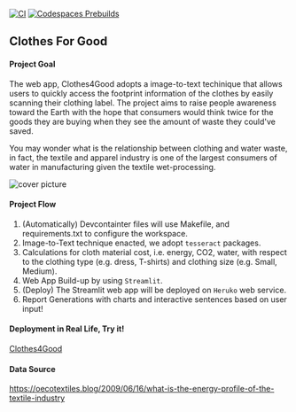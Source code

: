 [![CI](https://github.com/nogibjj/mlops-template/actions/workflows/cicd.yml/badge.svg?branch=GPU)](https://github.com/nogibjj/mlops-template/actions/workflows/cicd.yml)
[![Codespaces Prebuilds](https://github.com/nogibjj/mlops-template/actions/workflows/codespaces/create_codespaces_prebuilds/badge.svg?branch=GPU)](https://github.com/nogibjj/mlops-template/actions/workflows/codespaces/create_codespaces_prebuilds)

## Clothes For Good

#### Project Goal
The web app, Clothes4Good adopts a image-to-text techinique that allows users to quickly access the footprint information of the clothes by easily scanning their clothing label. The project aims to raise people awareness toward the Earth with the hope that consumers would think twice for the goods they are buying when they see the amount of waste they could've saved. 

You may wonder what is the relationship between clothing and water waste, in fact, the textile and apparel industry is one of the largest consumers of water in manufacturing given the textile wet-processing. 

![cover picture]([https://user-images.githubusercontent.com/58792/191573025-72d39f65-4dbb-4cd5-b4a3-80f6f45ff05e.png](https://user-images.githubusercontent.com/112578755/197400224-e76fc971-10ea-4308-8717-b6581665ed1e.png))


#### Project Flow
1. (Automatically) Devcontainter files will use Makefile, and requirements.txt to configure the workspace.
2. Image-to-Text technique enacted, we adopt `tesseract` packages.
3. Calculations for cloth material cost, i.e. energy, CO2, water, with respect to the clothing type   (e.g. dress, T-shirts) and clothing size (e.g. Small, Medium).
4. Web App Build-up by using `Streamlit`.
5. (Deploy) The Streamlit web app will be deployed on `Heruko` web service.
6. Report Generations with charts and interactive sentences based on user input!

#### Deployment in Real Life, Try it!

[Clothes4Good](https://clothes4good.herokuapp.com)

#### Data Source
https://oecotextiles.blog/2009/06/16/what-is-the-energy-profile-of-the-textile-industry
